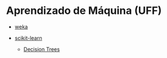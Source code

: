 # Aprendizado de Máquina (UFF)

- [weka](https://waikato.github.io/weka-wiki/downloading_weka/)

- [scikit-learn](https://scikit-learn.org/stable/getting_started.html)

  - [Decision Trees](https://scikit-learn.org/stable/modules/tree.html)
